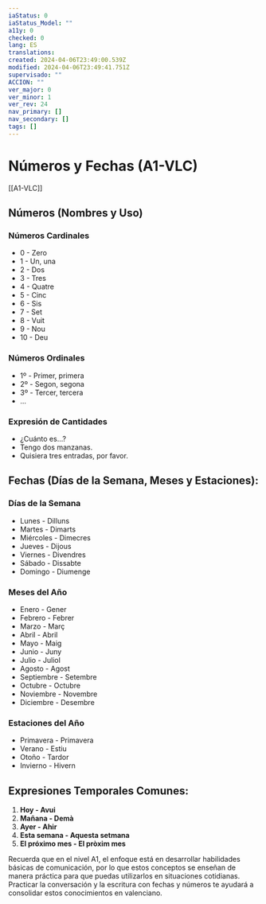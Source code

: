 ```yaml
---
iaStatus: 0
iaStatus_Model: ""
a11y: 0
checked: 0
lang: ES
translations: 
created: 2024-04-06T23:49:00.539Z
modified: 2024-04-06T23:49:41.751Z
supervisado: ""
ACCION: ""
ver_major: 0
ver_minor: 1
ver_rev: 24
nav_primary: []
nav_secondary: []
tags: []
---
```

# Números y Fechas (A1-VLC)

[[A1-VLC]]

## Números (Nombres y Uso)

### Números Cardinales
    
- 0 - Zero
- 1 - Un, una
- 2 - Dos
- 3 - Tres
- 4 - Quatre
- 5 - Cinc
- 6 - Sis
- 7 - Set
- 8 - Vuit
- 9 - Nou
- 10 - Deu

### Números Ordinales

- 1º - Primer, primera
- 2º - Segon, segona
- 3º - Tercer, tercera
- ...

### Expresión de Cantidades
    
- ¿Cuánto es...?
- Tengo dos manzanas.
- Quisiera tres entradas, por favor.

## Fechas (Días de la Semana, Meses y Estaciones):

### Días de la Semana
    
- Lunes - Dilluns
- Martes - Dimarts
- Miércoles - Dimecres
- Jueves - Dijous
- Viernes - Divendres
- Sábado - Dissabte
- Domingo - Diumenge

### Meses del Año
    
- Enero - Gener
- Febrero - Febrer
- Marzo - Març
- Abril - Abril
- Mayo - Maig
- Junio - Juny
- Julio - Juliol
- Agosto - Agost
- Septiembre - Setembre
- Octubre - Octubre
- Noviembre - Novembre
- Diciembre - Desembre

### Estaciones del Año
    
- Primavera - Primavera
- Verano - Estiu
- Otoño - Tardor
- Invierno - Hivern

## Expresiones Temporales Comunes:

1. **Hoy - Avui**
2. **Mañana - Demà**
3. **Ayer - Ahir**
4. **Esta semana - Aquesta setmana**
5. **El próximo mes - El pròxim mes**

Recuerda que en el nivel A1, el enfoque está en desarrollar habilidades básicas de comunicación, por lo que estos conceptos se enseñan de manera práctica para que puedas utilizarlos en situaciones cotidianas. Practicar la conversación y la escritura con fechas y números te ayudará a consolidar estos conocimientos en valenciano.